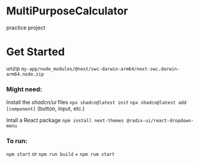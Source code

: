 # MultiPurposeCalculator
practice project

# Get Started

unzip `my-app/node_modules/@next/swc-darwin-arm64/next-swc.darwin-arm64.node.zip`

### Might need:
Install the *shadcn/ui* files 
`npx shadcn@latest init`
`npx shadcn@latest add [component]` (button, input, etc.)

Intall a React package
`npm install next-themes @radix-ui/react-dropdown-menu`

### To run:
`npm start` or `npm run build` + `npm rum start`
